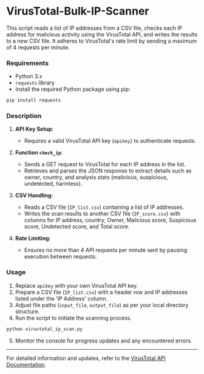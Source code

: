 # VirusTotal-Bulk-IP-Scanner

This script reads a list of IP addresses from a CSV file, checks each IP address for malicious activity using the VirusTotal API, and writes the results to a new CSV file. It adheres to VirusTotal's rate limit by sending a maximum of 4 requests per minute.

### Requirements

- Python 3.x
- `requests` library
- Install the required Python package using pip:

```bash
pip install requests
```

### Description

1. **API Key Setup**: 
   - Requires a valid VirusTotal API key (`apikey`) to authenticate requests.

2. **Function `check_ip`**: 
   - Sends a GET request to VirusTotal for each IP address in the list.
   - Retrieves and parses the JSON response to extract details such as owner, country, and analysis stats (malicious, suspicious, undetected, harmless).

3. **CSV Handling**: 
   - Reads a CSV file (`IP_list.csv`) containing a list of IP addresses.
   - Writes the scan results to another CSV file (`IP_score.csv`) with columns for IP address, country, Owner, Malicious score, Suspicious score, Undetected score, and Total score.

4. **Rate Limiting**: 
   - Ensures no more than 4 API requests per minute sent by pausing execution between requests.

### Usage

1. Replace `apikey` with your own VirusTotal API key.
2. Prepare a CSV file (`IP_list.csv`) with a header row and IP addresses listed under the 'IP Address' column.
3. Adjust file paths (`input_file`, `output_file`) as per your local directory structure.
4. Run the script to initiate the scanning process.

```bash
python virustotal_ip_scan.py
```
5. Monitor the console for progress updates and any encountered errors.

---

For detailed information and updates, refer to the [VirusTotal API Documentation](https://docs.virustotal.com/reference/overview).
